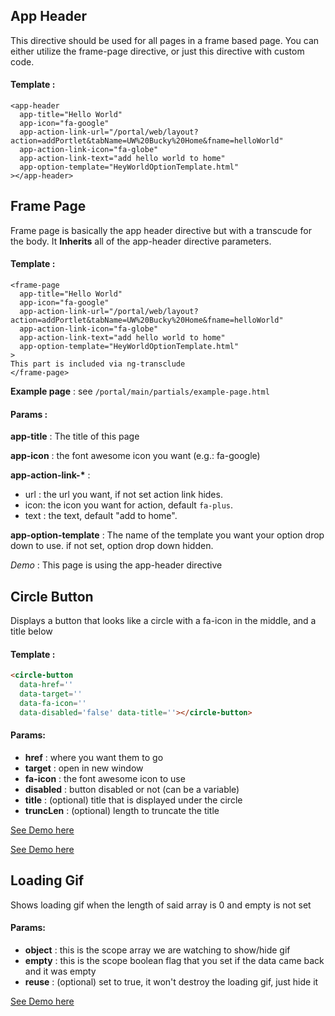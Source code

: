 ## App Header

This directive should be used for all pages in a frame based page. You can either utilize the frame-page directive, or just this directive with custom code.

#### Template :

```
<app-header
  app-title="Hello World"
  app-icon="fa-google"
  app-action-link-url="/portal/web/layout?action=addPortlet&tabName=UW%20Bucky%20Home&fname=helloWorld"
  app-action-link-icon="fa-globe"
  app-action-link-text="add hello world to home"
  app-option-template="HeyWorldOptionTemplate.html"
></app-header>
```

## Frame Page

Frame page is basically the app header directive but with a transcude for the body. It **Inherits** all of the app-header directive parameters.

#### Template :

```
<frame-page
  app-title="Hello World"
  app-icon="fa-google"
  app-action-link-url="/portal/web/layout?action=addPortlet&tabName=UW%20Bucky%20Home&fname=helloWorld"
  app-action-link-icon="fa-globe"
  app-action-link-text="add hello world to home"
  app-option-template="HeyWorldOptionTemplate.html"
>
This part is included via ng-transclude
</frame-page>
```

**Example page** : see `/portal/main/partials/example-page.html`

#### Params :

**app-title** : The title of this page

**app-icon** : the font awesome icon you want (e.g.: fa-google)

**app-action-link-\*** :
+ url : the url you want, if not set action link hides. 
+ icon: the icon you want for action, default `fa-plus`. 
+ text : the text, default "add to home".

**app-option-template** : The name of the template you want your option drop down to use. if not set, option drop down hidden.

*Demo* : This page is using the app-header directive

## Circle Button

Displays a button that looks like a circle with a fa-icon in the middle, and a title below

#### Template :

```html
<circle-button
  data-href=''
  data-target=''
  data-fa-icon=''
  data-disabled='false' data-title=''></circle-button>
```
#### Params:
* **href** : where you want them to go
* **target** : open in new window
* **fa-icon** : the font awesome icon to use
* **disabled** : button disabled or not (can be a variable)
* **title** : (optional) title that is displayed under the circle
* **truncLen** : (optional) length to truncate the title

<a href='#/demo' class='btn btn-flat btn-sm'>See Demo here</a>

<a href='demo' class='btn btn-flat btn-sm'>See Demo here</a>

## Loading Gif

Shows loading gif when the length of said array is 0 and empty is not set

#### Params:
+ **object** : this is the scope array we are watching to show/hide gif
+ **empty**  : this is the scope boolean flag that you set if the data came back and it was empty
+ **reuse**  : (optional) set to true, it won't destroy the loading gif, just hide it

<a href='#/demo' class='btn btn-flat btn-sm'>See Demo here</a>
